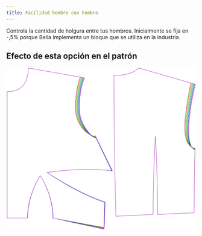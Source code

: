 ```yaml
---
title: Facilidad hombro con hombro
---
```


Controla la cantidad de holgura entre tus hombros. Inicialmente se fija en -,5% porque Bella implementa un bloque que se utiliza en la industria.

## Efecto de esta opción en el patrón

![Esta imagen muestra el efecto de esta opción superponiendo varias variantes que tienen un valor diferente para esta opción](bella_shouldertoshoulderease_sample.svg "Efecto de esta opción en el patrón")
